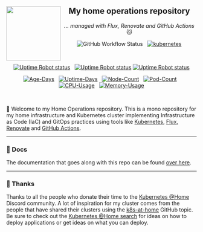 <div align="center">

<img src="https://gitlab.com/uploads/-/system/project/avatar/35246547/homelab.png" align="left" width="144px" height="144px"/>

## My home operations repository

_... managed with Flux, Renovate and GitHub Actions_ 🐱

</div>

<div align="center">

![GitHub Workflow Status](https://img.shields.io/github/actions/workflow/status/mrmarble/home-ops/schedule-renovate.yaml?&logo=renovatebot&style=for-the-badge&label=%20&color=blue&logoColor=white)&nbsp;&nbsp;
[![kubernetes](https://img.shields.io/badge/dynamic/yaml?url=https%3A%2F%2Fraw.githubusercontent.com%2FMrMarble%2Fhome-ops%2Fmain%2Fkubernetes%2Fapps%2Fsystem-upgrade%2Fsystem-upgrade-controller%2Fplans%2Fserver.yaml&query=spec.version&style=for-the-badge&logo=kubernetes&logoColor=white&label=%20)](https://kubernetes.io/)

</div>
<div align="center">
<br/>

[![Uptime Robot status](https://img.shields.io/uptimerobot/status/m793877647-43f7de17c4661915fdcc503c?label=Home%20Internet&logo=googlehome&logoColor=white&style=for-the-badge)](https://uptimerobot.com/)&nbsp;&nbsp;
[![Uptime Robot status](https://img.shields.io/uptimerobot/status/m793877616-990da6b85bc8e4fc22832384?label=Home%20Assistant&logo=homeassistant&logoColor=white&style=for-the-badge)](https://uptimerobot.com/)
[![Uptime Robot status](https://img.shields.io/uptimerobot/status/m796122890-9d5b880fdcd7965ad890820a?label=Status%20Page&logo=statuspage&logoColor=white&style=for-the-badge)](https://uptimerobot.com/)

</div>

<div align="center">

[![Age-Days](https://img.shields.io/endpoint?url=https%3A%2F%2Fkromgo.atsbhome.xyz%2Fquery%3Fformat%3Dendpoint%26metric%3Dcluster_age_days&style=flat-square&label=Age)](https://github.com/kashalls/kromgo)&nbsp;&nbsp;
[![Uptime-Days](https://img.shields.io/endpoint?url=https%3A%2F%2Fkromgo.atsbhome.xyz%2Fquery%3Fformat%3Dendpoint%26metric%3Dcluster_uptime_days&style=flat-square&label=Uptime)](https://github.com/kashalls/kromgo)&nbsp;&nbsp;
[![Node-Count](https://img.shields.io/endpoint?url=https%3A%2F%2Fkromgo.atsbhome.xyz%2Fquery%3Fformat%3Dendpoint%26metric%3Dcluster_node_count&style=flat-square&label=Nodes)](https://github.com/kashalls/kromgo)&nbsp;&nbsp;
[![Pod-Count](https://img.shields.io/endpoint?url=https%3A%2F%2Fkromgo.atsbhome.xyz%2Fquery%3Fformat%3Dendpoint%26metric%3Dcluster_pod_count&style=flat-square&label=Pods)](https://github.com/kashalls/kromgo)&nbsp;&nbsp;
[![CPU-Usage](https://img.shields.io/endpoint?url=https%3A%2F%2Fkromgo.atsbhome.xyz%2Fquery%3Fformat%3Dendpoint%26metric%3Dcluster_cpu_usage&style=flat-square&label=CPU)](https://github.com/kashalls/kromgo)&nbsp;&nbsp;
[![Memory-Usage](https://img.shields.io/endpoint?url=https%3A%2F%2Fkromgo.atsbhome.xyz%2Fquery%3Fformat%3Dendpoint%26metric%3Dcluster_memory_usage&style=flat-square&label=Memory)](https://github.com/kashalls/kromgo)

<br/>
</div>

👋 Welcome to my Home Operations repository. This is a mono repository for my home infrastructure and Kubernetes cluster implementing Infrastructure as Code (IaC) and GitOps practices using tools like [Kubernetes](https://kubernetes.io/), [Flux](https://github.com/fluxcd/flux2), [Renovate](https://github.com/renovatebot/renovate) and [GitHub Actions](https://github.com/features/actions).

---

### 📖 Docs

The documentation that goes along with this repo can be found [over here](https://mrmarble.github.io/home-ops/).

---

### 🤝 Thanks

Thanks to all the people who donate their time to the [Kubernetes @Home](https://discord.gg/k8s-at-home) Discord community. A lot of inspiration for my cluster comes from the people that have shared their clusters using the [k8s-at-home](https://github.com/topics/k8s-at-home) GitHub topic. Be sure to check out the [Kubernetes @Home search](https://nanne.dev/k8s-at-home-search/) for ideas on how to deploy applications or get ideas on what you can deploy.
